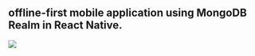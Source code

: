 ## offline-first mobile application using MongoDB Realm in React Native.

<img src="http://lakshmankambam.com/MongoDBRealm3.gif" />


